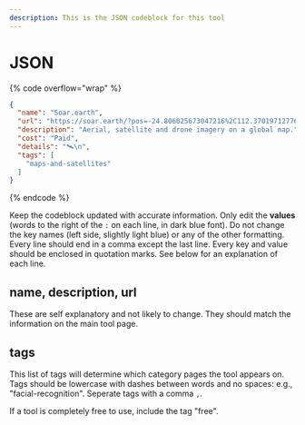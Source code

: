 ```yaml
---
description: This is the JSON codeblock for this tool
---
```


# JSON

{% code overflow="wrap" %}
```json
{
  "name": "Soar.earth",
  "url": "https://soar.earth/?pos=-24.806025673047216%2C112.37019712776902%2C7",
  "description": "Aerial, satellite and drone imagery on a global map.",
  "cost": "Paid",
  "details": "🛰️\n",
  "tags": [
    "maps-and-satellites"
  ]
}
```
{% endcode %}

Keep the codeblock updated with accurate information. Only edit the **values** (words to the right of the `:` on each line, in dark blue font). Do not change the key names (left side, slightly light blue) or any of the other formatting. Every line should end in a comma except the last line. Every key and value should be enclosed in quotation marks. See below for an explanation of each line.&#x20;

## name, description, url

These are self explanatory and not likely to change. They should match the information on the main tool page.

## tags

This list of tags will determine which category pages the tool appears on. Tags should be lowercase with dashes between words and no spaces: e.g., "facial-recognition". Seperate tags with a comma `,`.

If a tool is completely free to use, include the tag "free".

